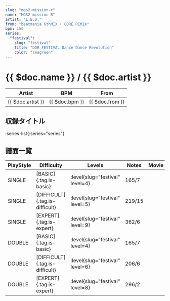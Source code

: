 ```yaml
---
slug: "mgs2-mission-r"
name: "MGS2 mission R"
artist: "L.E.D."
from: "beatmania 6thMIX + CORE REMIX"
bpm: 150
series:
  "festival":
    slug: "festival"
    title: "DDR FESTIVAL Dance Dance Revolution"
    color: "seagreen"
---
```


# {{ $doc.name }} / {{ $doc.artist }}

|Artist|BPM|From|
|------|---|----|
|{{ $doc.artist }}|{{ $doc.bpm }}|{{ $doc.from }}|

## 収録タイトル

:series-list{:series="series"}

## 譜面一覧

|PlayStyle|Difficulty|Levels|Notes|Movie|
|---------|----------|------|-----|-----|
|SINGLE|[BASIC]{.tag.is-basic}|:level{slug="festival" level=4}|165/7||
|SINGLE|[DIFFICULT]{.tag.is-difficult}|:level{slug="festival" level=5}|219/15||
|SINGLE|[EXPERT]{.tag.is-expert}|:level{slug="festival" level=9}|362/6||
|DOUBLE|[BASIC]{.tag.is-basic}|:level{slug="festival" level=4}|165/7||
|DOUBLE|[DIFFICULT]{.tag.is-difficult}|:level{slug="festival" level=6}|206/6||
|DOUBLE|[EXPERT]{.tag.is-expert}|:level{slug="festival" level=8}|296/2||
